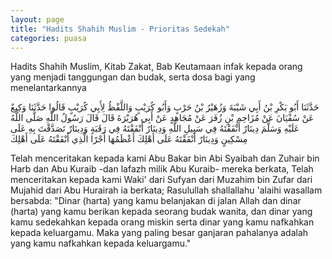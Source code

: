 ```yaml
---
layout: page
title: "Hadits Shahih Muslim - Prioritas Sedekah"
categories: puasa
---
```


Hadits Shahih Muslim, Kitab Zakat, Bab Keutamaan infak kepada orang yang menjadi tanggungan dan budak, serta dosa bagi yang menelantarkannya

<p class="arab">
حَدَّثَنَا أَبُو بَكْرِ بْنُ أَبِي شَيْبَةَ وَزُهَيْرُ بْنُ حَرْبٍ وَأَبُو كُرَيْبٍ وَاللَّفْظُ لِأَبِي كُرَيْبٍ قَالُوا حَدَّثَنَا وَكِيعٌ عَنْ سُفْيَانَ عَنْ مُزَاحِمِ بْنِ زُفَرَ عَنْ مُجَاهِدٍ عَنْ أَبِي هُرَيْرَةَ قَالَ قَالَ رَسُولُ اللَّهِ صَلَّى اللَّهُ عَلَيْهِ وَسَلَّمَ دِينَارٌ أَنْفَقْتَهُ فِي سَبِيلِ اللَّهِ وَدِينَارٌ أَنْفَقْتَهُ فِي رَقَبَةٍ وَدِينَارٌ تَصَدَّقْتَ بِهِ عَلَى مِسْكِينٍ وَدِينَارٌ أَنْفَقْتَهُ عَلَى أَهْلِكَ أَعْظَمُهَا أَجْرًا الَّذِي أَنْفَقْتَهُ عَلَى أَهْلِكَ
</p>

Telah menceritakan kepada kami Abu Bakar bin Abi Syaibah dan Zuhair bin Harb dan Abu Kuraib -dan lafazh milik Abu Kuraib- mereka berkata, Telah menceritakan kepada kami Waki' dari Sufyan dari Muzahim bin Zufar dari Mujahid dari Abu Hurairah ia berkata; Rasulullah shallallahu 'alaihi wasallam bersabda: "Dinar (harta) yang kamu belanjakan di jalan Allah dan dinar (harta) yang kamu berikan kepada seorang budak wanita, dan dinar yang kamu sedekahkan kepada orang miskin serta dinar yang kamu nafkahkan kepada keluargamu. Maka yang paling besar ganjaran pahalanya adalah yang kamu nafkahkan kepada keluargamu."

